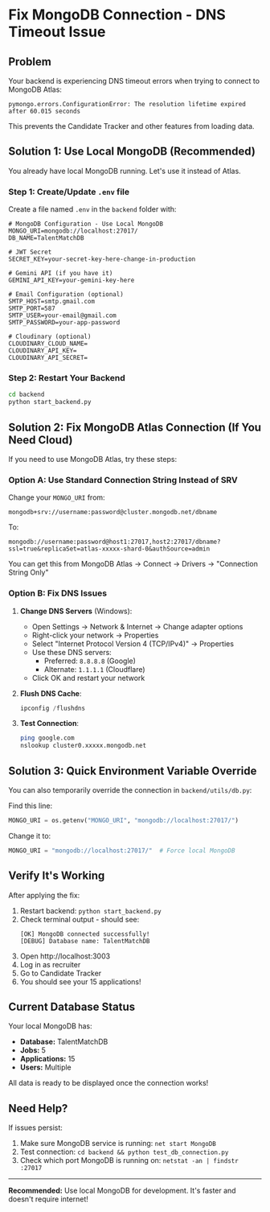 # Fix MongoDB Connection - DNS Timeout Issue

## Problem
Your backend is experiencing DNS timeout errors when trying to connect to MongoDB Atlas:
```
pymongo.errors.ConfigurationError: The resolution lifetime expired after 60.015 seconds
```

This prevents the Candidate Tracker and other features from loading data.

## Solution 1: Use Local MongoDB (Recommended)

You already have local MongoDB running. Let's use it instead of Atlas.

### Step 1: Create/Update `.env` file

Create a file named `.env` in the `backend` folder with:

```env
# MongoDB Configuration - Use Local MongoDB
MONGO_URI=mongodb://localhost:27017/
DB_NAME=TalentMatchDB

# JWT Secret
SECRET_KEY=your-secret-key-here-change-in-production

# Gemini API (if you have it)
GEMINI_API_KEY=your-gemini-key-here

# Email Configuration (optional)
SMTP_HOST=smtp.gmail.com
SMTP_PORT=587
SMTP_USER=your-email@gmail.com
SMTP_PASSWORD=your-app-password

# Cloudinary (optional)
CLOUDINARY_CLOUD_NAME=
CLOUDINARY_API_KEY=
CLOUDINARY_API_SECRET=
```

### Step 2: Restart Your Backend

```bash
cd backend
python start_backend.py
```

## Solution 2: Fix MongoDB Atlas Connection (If You Need Cloud)

If you need to use MongoDB Atlas, try these steps:

### Option A: Use Standard Connection String Instead of SRV

Change your `MONGO_URI` from:
```
mongodb+srv://username:password@cluster.mongodb.net/dbname
```

To:
```
mongodb://username:password@host1:27017,host2:27017/dbname?ssl=true&replicaSet=atlas-xxxxx-shard-0&authSource=admin
```

You can get this from MongoDB Atlas → Connect → Drivers → "Connection String Only"

### Option B: Fix DNS Issues

1. **Change DNS Servers** (Windows):
   - Open Settings → Network & Internet → Change adapter options
   - Right-click your network → Properties
   - Select "Internet Protocol Version 4 (TCP/IPv4)" → Properties
   - Use these DNS servers:
     - Preferred: `8.8.8.8` (Google)
     - Alternate: `1.1.1.1` (Cloudflare)
   - Click OK and restart your network

2. **Flush DNS Cache**:
   ```powershell
   ipconfig /flushdns
   ```

3. **Test Connection**:
   ```bash
   ping google.com
   nslookup cluster0.xxxxx.mongodb.net
   ```

## Solution 3: Quick Environment Variable Override

You can also temporarily override the connection in `backend/utils/db.py`:

Find this line:
```python
MONGO_URI = os.getenv("MONGO_URI", "mongodb://localhost:27017/")
```

Change it to:
```python
MONGO_URI = "mongodb://localhost:27017/"  # Force local MongoDB
```

## Verify It's Working

After applying the fix:

1. Restart backend: `python start_backend.py`
2. Check terminal output - should see:
   ```
   [OK] MongoDB connected successfully!
   [DEBUG] Database name: TalentMatchDB
   ```
3. Open http://localhost:3003
4. Log in as recruiter
5. Go to Candidate Tracker
6. You should see your 15 applications!

## Current Database Status

Your local MongoDB has:
- **Database:** TalentMatchDB
- **Jobs:** 5
- **Applications:** 15
- **Users:** Multiple

All data is ready to be displayed once the connection works!

## Need Help?

If issues persist:
1. Make sure MongoDB service is running: `net start MongoDB`
2. Test connection: `cd backend && python test_db_connection.py`
3. Check which port MongoDB is running on: `netstat -an | findstr :27017`

---

**Recommended:** Use local MongoDB for development. It's faster and doesn't require internet!

